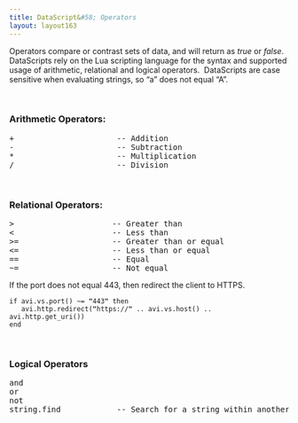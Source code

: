```yaml
---
title: DataScript&#58; Operators
layout: layout163
---
```

Operators compare or contrast sets of data, and will return as *true* or *false*.  DataScripts rely on the Lua scripting language for the syntax and supported usage of arithmetic, relational and logical operators.  DataScripts are case sensitive when evaluating strings, so “a” does not equal “A”.

 

### Arithmetic Operators:

<pre class="">+                      -- Addition
-                      -- Subtraction
*                      -- Multiplication
/                      -- Division</pre> 

 

### Relational Operators:

<pre class="">&gt;                     -- Greater than
&lt;                     -- Less than
&gt;=                    -- Greater than or equal
&lt;=                    -- Less than or equal
==                    -- Equal
~=                    -- Not equal</pre> 

If the port does not equal 443, then redirect the client to HTTPS.

<pre><code class="language-lua">if avi.vs.port() ~= <strong>"</strong>443<strong>"</strong> then
   avi.http.redirect(<strong>"</strong>https://<strong>"</strong> .. avi.vs.host() .. avi.http.get_uri())
end</code></pre>  

 

### Logical Operators

<pre class="">and
or
not
string.find            -- Search for a string within another string.</pre> 

 

